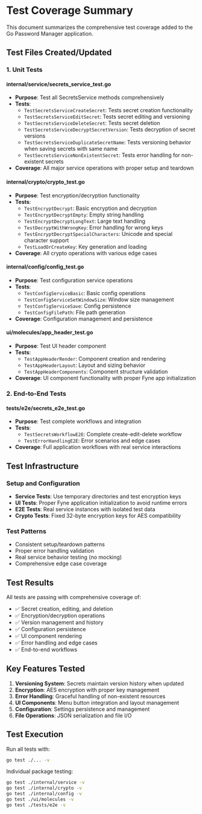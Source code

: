 # Test Coverage Summary

This document summarizes the comprehensive test coverage added to the Go Password Manager application.

## Test Files Created/Updated

### 1. Unit Tests

#### **internal/service/secrets_service_test.go**

- **Purpose**: Test all SecretsService methods comprehensively
- **Tests**:
  - `TestSecretsServiceCreateSecret`: Tests secret creation functionality
  - `TestSecretsServiceEditSecret`: Tests secret editing and versioning
  - `TestSecretsServiceDeleteSecret`: Tests secret deletion
  - `TestSecretsServiceDecryptSecretVersion`: Tests decryption of secret versions
  - `TestSecretsServiceDuplicateSecretName`: Tests versioning behavior when saving secrets with same name
  - `TestSecretsServiceNonExistentSecret`: Tests error handling for non-existent secrets
- **Coverage**: All major service operations with proper setup and teardown

#### **internal/crypto/crypto_test.go**

- **Purpose**: Test encryption/decryption functionality
- **Tests**:
  - `TestEncryptDecrypt`: Basic encryption and decryption
  - `TestEncryptDecryptEmpty`: Empty string handling
  - `TestEncryptDecryptLongText`: Large text handling
  - `TestDecryptWithWrongKey`: Error handling for wrong keys
  - `TestEncryptDecryptSpecialCharacters`: Unicode and special character support
  - `TestLoadOrCreateKey`: Key generation and loading
- **Coverage**: All crypto operations with various edge cases

#### **internal/config/config_test.go**

- **Purpose**: Test configuration service operations
- **Tests**:
  - `TestConfigServiceBasic`: Basic config operations
  - `TestConfigServiceSetWindowSize`: Window size management
  - `TestConfigServiceSave`: Config persistence
  - `TestConfigFilePath`: File path generation
- **Coverage**: Configuration management and persistence

#### **ui/molecules/app_header_test.go**

- **Purpose**: Test UI header component
- **Tests**:
  - `TestAppHeaderRender`: Component creation and rendering
  - `TestAppHeaderLayout`: Layout and sizing behavior
  - `TestAppHeaderComponents`: Component structure validation
- **Coverage**: UI component functionality with proper Fyne app initialization

### 2. End-to-End Tests

#### **tests/e2e/secrets_e2e_test.go**

- **Purpose**: Test complete workflows and integration
- **Tests**:
  - `TestSecretsWorkflowE2E`: Complete create-edit-delete workflow
  - `TestErrorHandlingE2E`: Error scenarios and edge cases
- **Coverage**: Full application workflows with real service interactions

## Test Infrastructure

### Setup and Configuration

- **Service Tests**: Use temporary directories and test encryption keys
- **UI Tests**: Proper Fyne application initialization to avoid runtime errors
- **E2E Tests**: Real service instances with isolated test data
- **Crypto Tests**: Fixed 32-byte encryption keys for AES compatibility

### Test Patterns

- Consistent setup/teardown patterns
- Proper error handling validation
- Real service behavior testing (no mocking)
- Comprehensive edge case coverage

## Test Results

All tests are passing with comprehensive coverage of:

- ✅ Secret creation, editing, and deletion
- ✅ Encryption/decryption operations
- ✅ Version management and history
- ✅ Configuration persistence
- ✅ UI component rendering
- ✅ Error handling and edge cases
- ✅ End-to-end workflows

## Key Features Tested

1. **Versioning System**: Secrets maintain version history when updated
2. **Encryption**: AES encryption with proper key management
3. **Error Handling**: Graceful handling of non-existent resources
4. **UI Components**: Menu button integration and layout management
5. **Configuration**: Settings persistence and management
6. **File Operations**: JSON serialization and file I/O

## Test Execution

Run all tests with:

```bash
go test ./... -v
```

Individual package testing:

```bash
go test ./internal/service -v
go test ./internal/crypto -v
go test ./internal/config -v
go test ./ui/molecules -v
go test ./tests/e2e -v
```
